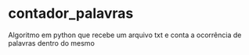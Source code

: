 # contador_palavras
Algoritmo em python que recebe um arquivo txt e conta a ocorrência de palavras dentro do mesmo
